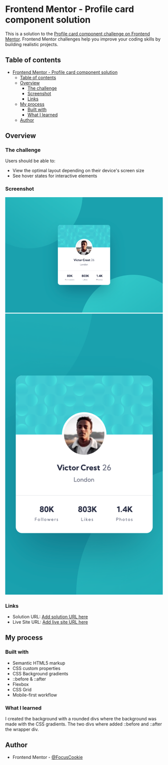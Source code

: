 # Frontend Mentor - Profile card component solution

This is a solution to the [Profile card component challenge on Frontend Mentor](https://www.frontendmentor.io/challenges/profile-card-component-cfArpWshJ). Frontend Mentor challenges help you improve your coding skills by building realistic projects.

## Table of contents

- [Frontend Mentor - Profile card component solution](#frontend-mentor---profile-card-component-solution)
  - [Table of contents](#table-of-contents)
  - [Overview](#overview)
    - [The challenge](#the-challenge)
    - [Screenshot](#screenshot)
    - [Links](#links)
  - [My process](#my-process)
    - [Built with](#built-with)
    - [What I learned](#what-i-learned)
  - [Author](#author)

## Overview

### The challenge

Users should be able to:

- View the optimal layout depending on their device's screen size
- See hover states for interactive elements

### Screenshot

!["Desktop View"](./screenshots/desktop.png)
!["Desktop View"](./screenshots/mobile.png)

### Links

- Solution URL: [Add solution URL here](https://github.com/FocusCookie/fm-profile-card-component)
- Live Site URL: [Add live site URL here](https://focuscookie.github.io/fm-profile-card-component/)

## My process

### Built with

- Semantic HTML5 markup
- CSS custom properties
- CSS Background gradients
- ::before & ::after
- Flexbox
- CSS Grid
- Mobile-first workflow

### What I learned

I created the background with a rounded divs where the background was made with the CSS gradients. The two divs where added ::before and ::after the wrapper div.

## Author

- Frontend Mentor - [@FocusCookie](https://www.frontendmentor.io/profile/FocusCookie)
